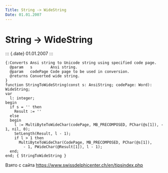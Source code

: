 ```yaml
---
Title: String -> WideString
Date: 01.01.2007
---
```



String -> WideString
====================

::: {.date}
01.01.2007
:::

    {:Converts Ansi string to Unicode string using specified code page.
      @param   s        Ansi string.
      @param   codePage Code page to be used in conversion.
      @returns Converted wide string.
    }
    function StringToWideString(const s: AnsiString; codePage: Word): WideString;
    var
      l: integer;
    begin
      if s = '' then
        Result := ''
      else 
      begin
        l := MultiByteToWideChar(codePage, MB_PRECOMPOSED, PChar(@s[1]), - 1, nil, 0);
        SetLength(Result, l - 1);
        if l > 1 then
          MultiByteToWideChar(CodePage, MB_PRECOMPOSED, PChar(@s[1]),
            - 1, PWideChar(@Result[1]), l - 1);
      end;
    end; { StringToWideString }

Взято с сайта <https://www.swissdelphicenter.ch/en/tipsindex.php>
